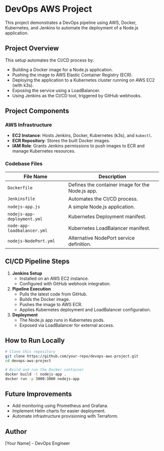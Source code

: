 # DevOps AWS Project

This project demonstrates a DevOps pipeline using AWS, Docker, Kubernetes, and Jenkins to automate the deployment of a Node.js application.

## Project Overview

This setup automates the CI/CD process by:
- Building a Docker image for a Node.js application.
- Pushing the image to AWS Elastic Container Registry (ECR).
- Deploying the application to a Kubernetes cluster running on AWS EC2 (with k3s).
- Exposing the service using a LoadBalancer.
- Using Jenkins as the CI/CD tool, triggered by GitHub webhooks.

## Project Components

### AWS Infrastructure

- **EC2 Instance**: Hosts Jenkins, Docker, Kubernetes (k3s), and `kubectl`.
- **ECR Repository**: Stores the built Docker images.
- **IAM Role**: Grants Jenkins permissions to push images to ECR and manage Kubernetes resources.

### Codebase Files

| File Name | Description |
|-----------|-------------|
| `Dockerfile` | Defines the container image for the Node.js app. |
| `Jenkinsfile` | Automates the CI/CD process. |
| `nodejs-app.js` | A simple Node.js application. |
| `nodejs-app-deployment.yml` | Kubernetes Deployment manifest. |
| `node-app-loadbalancer.yml` | Kubernetes LoadBalancer manifest. |
| `nodejs-NodePort.yml` | Alternative NodePort service definition. |

## CI/CD Pipeline Steps

1. **Jenkins Setup**
   - Installed on an AWS EC2 instance.
   - Configured with GitHub webhook integration.
2. **Pipeline Execution**
   - Pulls the latest code from GitHub.
   - Builds the Docker image.
   - Pushes the image to AWS ECR.
   - Applies Kubernetes deployment and LoadBalancer configuration.
3. **Deployment**
   - The Node.js app runs in Kubernetes pods.
   - Exposed via LoadBalancer for external access.

## How to Run Locally

```sh
# Clone this repository
git clone https://github.com/your-repo/devops-aws-project.git
cd devops-aws-project

# Build and run the Docker container
docker build -t nodejs-app .
docker run -p 3000:3000 nodejs-app
```

## Future Improvements

- Add monitoring using Prometheus and Grafana.
- Implement Helm charts for easier deployment.
- Automate infrastructure provisioning with Terraform.

## Author

[Your Name] - DevOps Engineer

